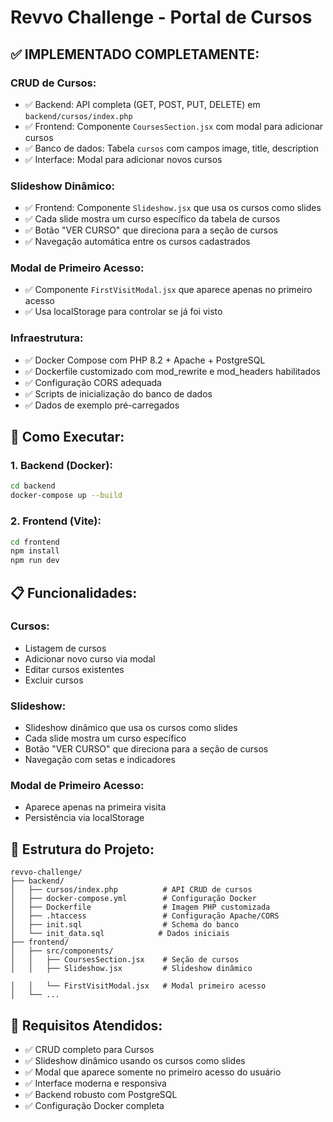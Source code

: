 # Revvo Challenge - Portal de Cursos

## ✅ **IMPLEMENTADO COMPLETAMENTE:**

### **CRUD de Cursos:**
- ✅ Backend: API completa (GET, POST, PUT, DELETE) em `backend/cursos/index.php`
- ✅ Frontend: Componente `CoursesSection.jsx` com modal para adicionar cursos
- ✅ Banco de dados: Tabela `cursos` com campos image, title, description
- ✅ Interface: Modal para adicionar novos cursos

### **Slideshow Dinâmico:**
- ✅ Frontend: Componente `Slideshow.jsx` que usa os cursos como slides
- ✅ Cada slide mostra um curso específico da tabela de cursos
- ✅ Botão "VER CURSO" que direciona para a seção de cursos
- ✅ Navegação automática entre os cursos cadastrados

### **Modal de Primeiro Acesso:**
- ✅ Componente `FirstVisitModal.jsx` que aparece apenas no primeiro acesso
- ✅ Usa localStorage para controlar se já foi visto

### **Infraestrutura:**
- ✅ Docker Compose com PHP 8.2 + Apache + PostgreSQL
- ✅ Dockerfile customizado com mod_rewrite e mod_headers habilitados
- ✅ Configuração CORS adequada
- ✅ Scripts de inicialização do banco de dados
- ✅ Dados de exemplo pré-carregados

## 🚀 **Como Executar:**

### 1. Backend (Docker):
```bash
cd backend
docker-compose up --build
```

### 2. Frontend (Vite):
```bash
cd frontend
npm install
npm run dev
```

## 📋 **Funcionalidades:**

### **Cursos:**
- Listagem de cursos
- Adicionar novo curso via modal
- Editar cursos existentes
- Excluir cursos

### **Slideshow:**
- Slideshow dinâmico que usa os cursos como slides
- Cada slide mostra um curso específico
- Botão "VER CURSO" que direciona para a seção de cursos
- Navegação com setas e indicadores

### **Modal de Primeiro Acesso:**
- Aparece apenas na primeira visita
- Persistência via localStorage

## 🔧 **Estrutura do Projeto:**

```
revvo-challenge/
├── backend/
│   ├── cursos/index.php          # API CRUD de cursos
│   ├── docker-compose.yml        # Configuração Docker
│   ├── Dockerfile                # Imagem PHP customizada
│   ├── .htaccess                 # Configuração Apache/CORS
│   ├── init.sql                  # Schema do banco
│   └── init_data.sql            # Dados iniciais
├── frontend/
│   ├── src/components/
│   │   ├── CoursesSection.jsx    # Seção de cursos
│   │   ├── Slideshow.jsx         # Slideshow dinâmico

│   │   └── FirstVisitModal.jsx   # Modal primeiro acesso
│   └── ...
```

## 🎯 **Requisitos Atendidos:**

- ✅ CRUD completo para Cursos
- ✅ Slideshow dinâmico usando os cursos como slides
- ✅ Modal que aparece somente no primeiro acesso do usuário
- ✅ Interface moderna e responsiva
- ✅ Backend robusto com PostgreSQL
- ✅ Configuração Docker completa 